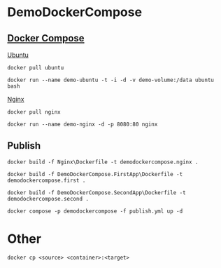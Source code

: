 # DemoDockerCompose

## [Docker Compose](https://docs.docker.com/compose/)

[Ubuntu](https://hub.docker.com/_/ubuntu)

`docker pull ubuntu`

`docker run --name demo-ubuntu -t -i -d -v demo-volume:/data ubuntu bash`

[Nginx](https://hub.docker.com/_/nginx)

`docker pull nginx`

`docker run --name demo-nginx -d -p 8080:80 nginx`

## Publish

`docker build -f Nginx\Dockerfile -t demodockercompose.nginx .`

`docker build -f DemoDockerCompose.FirstApp\Dockerfile -t demodockercompose.first .`

`docker build -f DemoDockerCompose.SecondApp\Dockerfile -t demodockercompose.second .`

`docker compose -p demodockercompose -f publish.yml up -d`

# Other

`docker cp <source> <container>:<target>`

